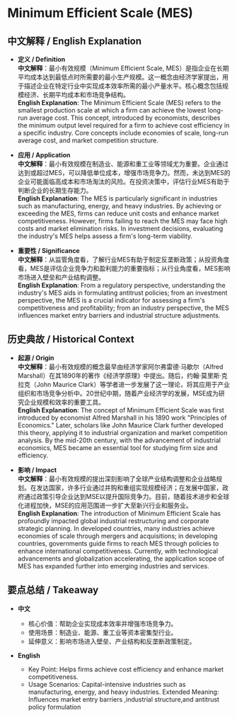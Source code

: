 # Minimum Efficient Scale (MES)

## 中文解释 / English Explanation

* **定义 / Definition**  
  **中文解释**：最小有效规模（Minimum Efficient Scale, MES）是指企业在长期平均成本达到最低点时所需要的最小生产规模。这一概念由经济学家提出，用于描述企业在特定行业中实现成本效率所需的最小产量水平。核心概念包括规模经济、长期平均成本和市场竞争结构。  
  **English Explanation**: The Minimum Efficient Scale (MES) refers to the smallest production scale at which a firm can achieve the lowest long-run average cost. This concept, introduced by economists, describes the minimum output level required for a firm to achieve cost efficiency in a specific industry. Core concepts include economies of scale, long-run average cost, and market competition structure.

* **应用 / Application**  
  **中文解释**：最小有效规模在制造业、能源和重工业等领域尤为重要。企业通过达到或超过MES，可以降低单位成本，增强市场竞争力。然而，未达到MES的企业可能面临高成本和市场淘汰的风险。在投资决策中，评估行业MES有助于判断企业的长期生存能力。  
  **English Explanation**: The MES is particularly significant in industries such as manufacturing, energy, and heavy industries. By achieving or exceeding the MES, firms can reduce unit costs and enhance market competitiveness. However, firms failing to reach the MES may face high costs and market elimination risks. In investment decisions, evaluating the industry's MES helps assess a firm's long-term viability.

* **重要性 / Significance**  
  **中文解释**：从监管角度看，了解行业MES有助于制定反垄断政策；从投资角度看，MES是评估企业竞争力和盈利能力的重要指标；从行业角度看，MES影响市场进入壁垒和产业结构调整。  
  **English Explanation**: From a regulatory perspective, understanding the industry's MES aids in formulating antitrust policies; from an investment perspective, the MES is a crucial indicator for assessing a firm's competitiveness and profitability; from an industry perspective, the MES influences market entry barriers and industrial structure adjustments.

## 历史典故 / Historical Context

* **起源 / Origin**  
  **中文解释**：最小有效规模的概念最早由经济学家阿尔弗雷德·马歇尔（Alfred Marshall）在其1890年的著作《经济学原理》中提出。随后，约翰·莫里斯·克拉克（John Maurice Clark）等学者进一步发展了这一理论，将其应用于产业组织和市场竞争分析中。20世纪中期，随着产业经济学的发展，MSE成为研究企业规模和效率的重要工具。  
  **English Explanation**: The concept of Minimum Efficient Scale was first introduced by economist Alfred Marshall in his 1890 work "Principles of Economics." Later, scholars like John Maurice Clark further developed this theory, applying it to industrial organization and market competition analysis. By the mid-20th century, with the advancement of industrial economics, MES became an essential tool for studying firm size and efficiency.

* **影响 / Impact**  
  **中文解释**：最小有效规模的提出深刻影响了全球产业结构调整和企业战略规划。在发达国家，许多行业通过并购和重组实现规模经济；在发展中国家，政府通过政策引导企业达到MSE以提升国际竞争力。目前，随着技术进步和全球化进程加快，MSE的应用范围进一步扩大至新兴行业和服务业。  
  **English Explanation**: The introduction of Minimum Efficient Scale has profoundly impacted global industrial restructuring and corporate strategic planning. In developed countries, many industries achieve economies of scale through mergers and acquisitions; in developing countries, governments guide firms to reach MES through policies to enhance international competitiveness. Currently, with technological advancements and globalization accelerating, the application scope of MES has expanded further into emerging industries and services.

## 要点总结 / Takeaway

* **中文**  
  - 核心价值：帮助企业实现成本效率并增强市场竞争力。
  - 使用场景：制造业、能源、重工业等资本密集型行业。
  - 延伸意义：影响市场进入壁垒、产业结构和反垄断政策制定。

* **English**  
  - Key Point: Helps firms achieve cost efficiency and enhance market competitiveness.
  - Usage Scenarios: Capital-intensive industries such as manufacturing, energy, and heavy industries.
   Extended Meaning: Influences market entry barriers ,industrial structure,and antitrust policy formulation